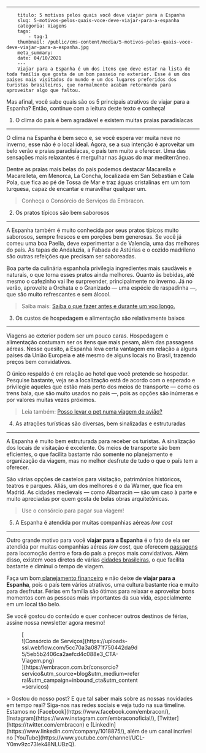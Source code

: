---
        titulo: 5 motivos pelos quais você deve viajar para a Espanha
        slug: 5-motivos-pelos-quais-voce-deve-viajar-para-a-espanha
        categoria: Viagens
        tags:
            - tag-1
        thumbnail: /public/cms-content/media/5-motivos-pelos-quais-voce-deve-viajar-para-a-espanha.jpg
        meta_summary: 
        date: 04/10/2021
        ---
        Viajar para a Espanha é um dos itens que deve estar na lista de toda família que gosta de um bom passeio no exterior. Esse é um dos países mais visitados do mundo e um dos lugares preferidos dos turistas brasileiros, que normalmente acabam retornando para aproveitar algo que faltou.

Mas afinal, você sabe quais são os 5 principais atrativos de viajar para a Espanha? Então, continue com a leitura deste texto e conheça!

1. O clima do país é bem agradável e existem muitas praias paradisíacas
-----------------------------------------------------------------------

O clima na Espanha é bem seco e, se você espera ver muita neve no inverno, esse não é o local ideal. Agora, se a sua intenção é aproveitar um belo verão e praias paradisíacas, o país tem muito a oferecer. Uma das sensações mais relaxantes é mergulhar nas águas do mar mediterrâneo.

Dentre as praias mais belas do país podemos destacar Macarella e Macarelleta, em Menorca, La Concha, localizada em San Sebastián e Cala Pola, que fica ao pé de Tossa de Mar e traz águas cristalinas em um tom turquesa, capaz de encantar e maravilhar qualquer um.

> Conheça o Consórcio de Serviços da Embracon.

2. Os pratos típicos são bem saborosos
--------------------------------------

A Espanha também é muito conhecida por seus pratos típicos muito saborosos, sempre frescos e em porções bem generosas. Se você já comeu uma boa Paella, deve experimentar a de Valencia, uma das melhores do país. As tapas de Andaluzia, a Fabada de Astúrias e o cozido madrileno são outras refeições que precisam ser saboreadas.

Boa parte da culinária espanhola privilegia ingredientes mais saudáveis e naturais, o que torna esses pratos ainda melhores. Quanto às bebidas, até mesmo o cafezinho vai lhe surpreender, principalmente no inverno. Já no verão, aproveite a Orchata e o Granizado — uma espécie de raspadinha —, que são muito refrescantes e sem álcool.

> Saiba mais: [Saiba o que fazer antes e durante um voo longo. ](https://www.embracon.com.br/blog/saiba-o-que-fazer-antes-e-durante-um-voo-longo)

3. Os custos de hospedagem e alimentação são relativamente baixos
-----------------------------------------------------------------

Viagens ao exterior podem ser um pouco caras. Hospedagem e alimentação costumam ser os itens que mais pesam, além das passagens aéreas. Nesse quesito, a Espanha leva certa vantagem em relação a alguns países da União Europeia e até mesmo de alguns locais no Brasil, trazendo preços bem convidativos.

O único respaldo é em relação ao hotel que você pretende se hospedar. Pesquise bastante, veja se a localização está de acordo com o esperado e privilegie aqueles que estão mais perto dos meios de transporte — como os trens bala, que são muito usados no país —, pois as opções são inúmeras e por valores muitas vezes próximos.

> Leia também: [Posso levar o pet numa viagem de avião?](https://www.embracon.com.br/blog/posso-levar-o-pet-numa-viagem-de-aviao)

4. As atrações turísticas são diversas, bem sinalizadas e estruturadas
----------------------------------------------------------------------

A Espanha é muito bem estruturada para receber os turistas. A sinalização dos locais de visitação é excelente. Os meios de transporte são bem eficientes, o que facilita bastante não somente no planejamento e organização da viagem, mas no melhor desfrute de tudo o que o país tem a oferecer.

São várias opções de castelos para visitação, patrimônios históricos, teatros e parques. Aliás, um dos melhores é o da Warner, que fica em Madrid. As cidades medievais — como Albarracín — são um caso à parte e muito apreciadas por quem gosta de belas obras arquitetônicas.

> Use o consórcio para pagar sua viagem!

5. A Espanha é atendida por muitas companhias aéreas *low cost*
---------------------------------------------------------------

Outro grande motivo para você **viajar para a Espanha** é o fato de ela ser atendida por muitas companhias aéreas *low cost*, que oferecem [passagens](https://www.embracon.com.br/blog/4-dicas-na-hora-de-comprar-passagens-aereas) para locomoção dentro e fora do país a preços mais convidativos. Além disso, existem voos diretos de várias [cidades brasileiras](https://www.embracon.com.br/blog/melhores-cidades-para-viver-com-valores-de-metro-quadrado), o que facilita bastante e diminui o tempo de viagem.

Faça um bom[ planejamento financeiro](https://www.embracon.com.br/blog/planejamento-financeiro-um-guia-para-as-financas-nao-sairem-de-controle) e não deixe de **viajar para a Espanha**, pois o país tem vários atrativos, uma cultura bastante rica e muito para desfrutar. Férias em família são ótimas para relaxar e aproveitar bons momentos com as pessoas mais importantes da sua vida, especialmente em um local tão belo.

Se você gostou do conteúdo e quer conhecer outros destinos de férias, assine nossa newsletter agora mesmo!

<figure class="w-richtext-figure-type-image w-richtext-align-center" style="max-width:310px">[<div>![Consórcio de Serviços](https://uploads-ssl.webflow.com/5cc70a3a0871f750442da9d5/5eb5b2406ca2aefcd4c088e3_CTA-Viagem.png)</div>](https://embracon.com.br/consorcio?servico&utm_source=blog&utm_medium=referral&utm_campaign=inbound_cta&utm_content=servicos)</figure>> Gostou do nosso post? E que tal saber mais sobre as nossas novidades em tempo real? Siga-nos nas redes sociais e veja tudo na sua timeline. Estamos no [Facebook](https://www.facebook.com/embracon/), [Instagram](https://www.instagram.com/embraconoficial/), [Twitter](https://twitter.com/embracon) e [LinkedIn](https://www.linkedin.com/company/1018875/), além de um canal incrível no [YouTube](https://www.youtube.com/channel/UCL-Y0mv9zc73Iek48NLUBzQ).
        